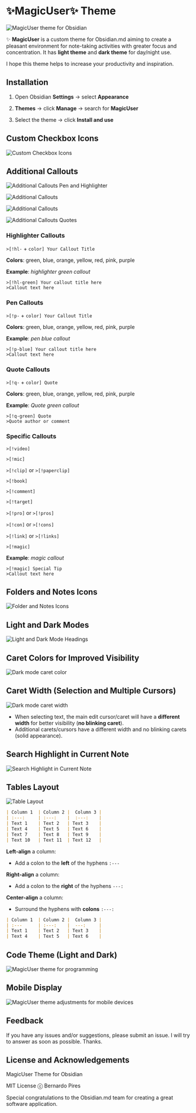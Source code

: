 # ✨**MagicUser**✨ Theme

![MagicUser theme for Obsidian](images/screenshot_big.png)

✨ **MagicUser** is a custom theme for Obsidian.md aiming to create a pleasant environment for note-taking activities with greater focus and concentration. It has **light theme** and **dark theme** for day/night use.

I hope this theme helps to increase your productivity and inspiration.

## Installation

1. Open Obsidian **Settings** -> select **Appearance**

2. **Themes** -> click **Manage** -> search for **MagicUser**

3. Select the theme -> click **Install and use**

## Custom Checkbox Icons

![Custom Checkbox Icons](images/magicuser_checkboxes_icons.png)

## Additional Callouts

![Additional Callouts Pen and Highlighter](images/magicuser_callouts_01.png)

![Additional Callouts](images/magicuser_callouts_02.png)

![Additional Callouts](images/magicuser_callouts_03.png)

![Additional Callouts Quotes](images/magicuser_callouts_quotes.png)

### Highlighter Callouts

`>[!hl-` + `color] Your Callout Title`

**Colors**: green, blue, orange, yellow, red, pink, purple

**Example**: *highlighter green callout*
```
>[!hl-green] Your callout title here
>Callout text here

```

### Pen Callouts

`>[!p-` + `color] Your Callout Title`

**Colors**: green, blue, orange, yellow, red, pink, purple

**Example**: *pen blue callout*
```
>[!p-blue] Your callout title here
>Callout text here

```

### Quote Callouts

`>[!q-` + `color] Quote`

**Colors**: green, blue, orange, yellow, red, pink, purple

**Example**: *Quote green callout*
```
>[!q-green] Quote
>Quote author or comment

```

### Specific Callouts

`>[!video]`

`>[!mic]`

`>[!clip]` or `>[!paperclip]`

`>[!book]`

`>[!comment]`

`>[!target]`

`>[!pro]` or `>[!pros]`

`>[!con]` or `>[!cons]`

`>[!link]` or `>[!links]`

`>[!magic]`

**Example**: *magic callout*
```
>[!magic] Special Tip
>Callout text here

```
 
## Folders and Notes Icons

![Folder and Notes Icons](images/folder_note_icons.png)

## Light and Dark Modes

![Light and Dark Mode Headings](images/magicuser_obsidian_headings.png)


## Caret Colors for Improved Visibility

![Dark mode caret color](images/magicuser_caret_colors.png)

## Caret Width (Selection and Multiple Cursors)

![Dark mode caret width](images/magicuser_caret_width.png)

- When selecting text, the main edit cursor/caret will have a **different width** for better visibility (**no blinking caret**).
- Additional carets/cursors have a different width and no blinking carets (solid appearance).

## Search Highlight in Current Note

![Search Highlight in Current Note](images/magicuser_search_highlights.png)

## Tables Layout

![Table Layout](images/magicuser_theme_tables.png)

```Markdown
| Column 1  | Column 2 |  Column 3 |
| :---:     | :---:    |  :---:    |
| Text 1    | Text 2   | Text 3    |
| Text 4    | Text 5   | Text 6    |
| Text 7    | Text 8   | Text 9    |
| Text 10   | Text 11  | Text 12   |
```
**Left-align** a column: 
- Add a colon to the **left** of the hyphens `:---`

**Right-align** a column: 
- Add a colon to the **right** of the hyphens `---:` 

**Center-align** a column:
- Surround the hyphens with **colons** `:---:`

```Markdown
| Column 1  | Column 2 |  Column 3 |
| :---      | :---:    |  ---:     |
| Text 1    | Text 2   | Text 3    |
| Text 4    | Text 5   | Text 6    |
```
## Code Theme (Light and Dark)

![MagicUser theme for programming](images/magicuser_obsidian_code_theme.png)

## Mobile Display

![MagicUser theme adjustments for mobile devices](images/magicuser_obsidian_mobile.png)

## Feedback
  
If you have any issues and/or suggestions, please submit an issue. I will try to answer as soon as possible. Thanks.

## License and Acknowledgements

MagicUser Theme for Obsidian

MIT License ⓒ Bernardo Pires

Special congratulations to the Obsidian.md team for creating a great software application.
